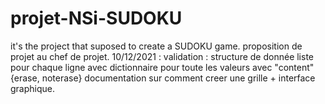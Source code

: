 # projet-NSi-SUDOKU
it's the project that suposed to create a SUDOKU game.
proposition de projet au chef de projet.
10/12/2021 : validation : structure de donnée liste pour chaque ligne avec dictionnaire pour toute les valeurs avec "content"{erase, noterase}
documentation sur comment creer une grille + interface graphique.
